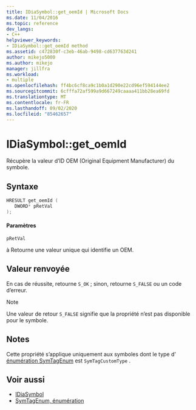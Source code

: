 ```yaml
---
title: IDiaSymbol::get_oemId | Microsoft Docs
ms.date: 11/04/2016
ms.topic: reference
dev_langs:
- C++
helpviewer_keywords:
- IDiaSymbol::get_oemId method
ms.assetid: c472830f-c3eb-46ab-9498-cd637763d241
author: mikejo5000
ms.author: mikejo
manager: jillfra
ms.workload:
- multiple
ms.openlocfilehash: ff4bc6cf8ca9c1b0a1d290e22cd96ef594144ee2
ms.sourcegitcommit: 6cfffa72af599a9d667249caaaa411bb28ea69fd
ms.translationtype: MT
ms.contentlocale: fr-FR
ms.lasthandoff: 09/02/2020
ms.locfileid: "85462657"
---
```

# <a name="idiasymbolget_oemid"></a>IDiaSymbol::get_oemId
Récupère la valeur d’ID OEM (Original Equipment Manufacturer) du symbole.

## <a name="syntax"></a>Syntaxe

```C++
HRESULT get_oemId ( 
   DWORD* pRetVal
);
```

#### <a name="parameters"></a>Paramètres
 `pRetVal`

à Retourne une valeur unique qui identifie un OEM.

## <a name="return-value"></a>Valeur renvoyée
 En cas de réussite, retourne `S_OK` ; sinon, retourne `S_FALSE` ou un code d’erreur.

> [!NOTE]
> Une valeur de retour `S_FALSE` signifie que la propriété n’est pas disponible pour le symbole.

## <a name="remarks"></a>Notes
 Cette propriété s’applique uniquement aux symboles dont le type d' [énumération SymTagEnum](../../debugger/debug-interface-access/symtagenum.md) est `SymTagCustomType` .

## <a name="see-also"></a>Voir aussi
- [IDiaSymbol](../../debugger/debug-interface-access/idiasymbol.md)
- [SymTagEnum, énumération](../../debugger/debug-interface-access/symtagenum.md)